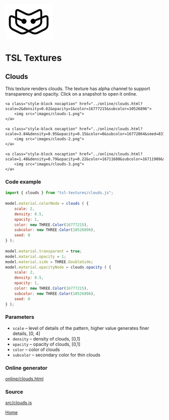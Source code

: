 <img class="logo" src="../assets/logo/logo.png">


# TSL Textures


## Clouds
This texture renders clouds. The texture has alpha channel
to support transparency and opacity. Click on a snapshot to
open it online.

<p class="gallery">

	<a class="style-block nocaption" href="../online/clouds.html?scale=2&density=0.62&opacity=1&color=16777215&subcolor=10526896">
		<img src="images/clouds-1.png">
	</a>

	<a class="style-block nocaption" href="../online/clouds.html?scale=3.84&density=0.95&opacity=0.15&color=0&subcolor=16772864&seed=8318">
		<img src="images/clouds-2.png">
	</a>

	<a class="style-block nocaption" href="../online/clouds.html?scale=1.48&density=0.79&opacity=0.22&color=16711680&subcolor=16711909&seed=8318">
		<img src="images/clouds-3.png">
	</a>

</p>


### Code example

```js
import { clouds } from "tsl-textures/clouds.js";

model.material.colorNode = clouds ( {
	scale: 2,
	density: 0.5,
	opacity: 1,
	color: new THREE.Color(16777215),
	subcolor: new THREE.Color(10526896),
	seed: 0
} );

model.material.transparent = true;
model.material.opacity = 1;
model.material.side = THREE.DoubleSide;
model.material.opacityNode = clouds.opacity ( {
	scale: 2,
	density: 0.5,
	opacity: 1,
	color: new THREE.Color(16777215),
	subcolor: new THREE.Color(10526896),
	seed: 0
} );
```


### Parameters

* `scale` &ndash; level of details of the pattern, higher value generates finer details, [0, 4]
* `density` &ndash; density of clouds, [0,1]
* `opacity` &ndash; opacity of clouds, [0,1]
* `color` &ndash; color of clouds
* `subcolor` &ndash; secondary color for thin clouds


### Online generator

[online/clouds.html](../online/clouds.html)


### Source

[src/clouds.js](https://github.com/boytchev/tsl-textures/blob/main/src/clouds.js)

		
<div class="footnote">
	<a href="../">Home</a>
</div>